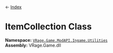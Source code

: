 ← [Index](Api-Index)
# ItemCollection Class
**Namespace:** [`VRage.Game.ModAPI.Ingame.Utilities`](VRage.Game.ModAPI.Ingame.Utilities)  
**Assembly:** VRage.Game.dll  
